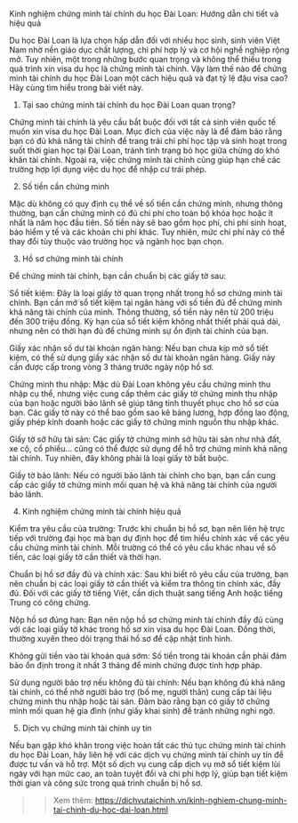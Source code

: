 Kinh nghiệm chứng minh tài chính du học Đài Loan: Hướng dẫn chi tiết và hiệu quả

Du học Đài Loan là lựa chọn hấp dẫn đối với nhiều học sinh, sinh viên Việt Nam nhờ nền giáo dục chất lượng, chi phí hợp lý và cơ hội nghề nghiệp rộng mở. Tuy nhiên, một trong những bước quan trọng và không thể thiếu trong quá trình xin visa du học là chứng minh tài chính. Vậy làm thế nào để chứng minh tài chính du học Đài Loan một cách hiệu quả và đạt tỷ lệ đậu visa cao? Hãy cùng tìm hiểu trong bài viết này.

1. Tại sao chứng minh tài chính du học Đài Loan quan trọng?

Chứng minh tài chính là yêu cầu bắt buộc đối với tất cả sinh viên quốc tế muốn xin visa du học Đài Loan. Mục đích của việc này là để đảm bảo rằng bạn có đủ khả năng tài chính để trang trải chi phí học tập và sinh hoạt trong suốt thời gian học tại Đài Loan, tránh tình trạng bỏ học giữa chừng do khó khăn tài chính. Ngoài ra, việc chứng minh tài chính cũng giúp hạn chế các trường hợp lợi dụng việc du học để nhập cư trái phép.

2. Số tiền cần chứng minh

Mặc dù không có quy định cụ thể về số tiền cần chứng minh, nhưng thông thường, bạn cần chứng minh có đủ chi phí cho toàn bộ khóa học hoặc ít nhất là năm học đầu tiên. Số tiền này sẽ bao gồm học phí, chi phí sinh hoạt, bảo hiểm y tế và các khoản chi phí khác. Tuy nhiên, mức chi phí này có thể thay đổi tùy thuộc vào trường học và ngành học bạn chọn.

3. Hồ sơ chứng minh tài chính

Để chứng minh tài chính, bạn cần chuẩn bị các giấy tờ sau:

Sổ tiết kiệm: Đây là loại giấy tờ quan trọng nhất trong hồ sơ chứng minh tài chính. Bạn cần mở sổ tiết kiệm tại ngân hàng với số tiền đủ để chứng minh khả năng tài chính của mình. Thông thường, số tiền này nên từ 200 triệu đến 300 triệu đồng. Kỳ hạn của sổ tiết kiệm không nhất thiết phải quá dài, nhưng nên có thời hạn đủ để chứng minh sự ổn định tài chính của bạn.

Giấy xác nhận số dư tài khoản ngân hàng: Nếu bạn chưa kịp mở sổ tiết kiệm, có thể sử dụng giấy xác nhận số dư tài khoản ngân hàng. Giấy này cần được cấp trong vòng 3 tháng trước ngày nộp hồ sơ.

Chứng minh thu nhập: Mặc dù Đài Loan không yêu cầu chứng minh thu nhập cụ thể, nhưng việc cung cấp thêm các giấy tờ chứng minh thu nhập của bạn hoặc người bảo lãnh sẽ giúp tăng tính thuyết phục cho hồ sơ của bạn. Các giấy tờ này có thể bao gồm sao kê bảng lương, hợp đồng lao động, giấy phép kinh doanh hoặc các giấy tờ chứng minh nguồn thu nhập khác.

Giấy tờ sở hữu tài sản: Các giấy tờ chứng minh sở hữu tài sản như nhà đất, xe cộ, cổ phiếu… cũng có thể được sử dụng để hỗ trợ chứng minh khả năng tài chính. Tuy nhiên, đây không phải là loại giấy tờ bắt buộc.

Giấy tờ bảo lãnh: Nếu có người bảo lãnh tài chính cho bạn, bạn cần cung cấp các giấy tờ chứng minh mối quan hệ và khả năng tài chính của người bảo lãnh.

4. Kinh nghiệm chứng minh tài chính hiệu quả

Kiểm tra yêu cầu của trường: Trước khi chuẩn bị hồ sơ, bạn nên liên hệ trực tiếp với trường đại học mà bạn dự định học để tìm hiểu chính xác về các yêu cầu chứng minh tài chính. Mỗi trường có thể có yêu cầu khác nhau về số tiền, các loại giấy tờ cần thiết và thời hạn.

Chuẩn bị hồ sơ đầy đủ và chính xác: Sau khi biết rõ yêu cầu của trường, bạn nên chuẩn bị các loại giấy tờ cần thiết và kiểm tra thông tin chính xác, đầy đủ. Đối với các giấy tờ tiếng Việt, cần dịch thuật sang tiếng Anh hoặc tiếng Trung có công chứng.

Nộp hồ sơ đúng hạn: Bạn nên nộp hồ sơ chứng minh tài chính đầy đủ cùng với các loại giấy tờ khác trong hồ sơ xin visa du học Đài Loan. Đồng thời, thường xuyên theo dõi trạng thái hồ sơ để cập nhật tình hình.

Không gửi tiền vào tài khoản quá sớm: Số tiền trong tài khoản cần phải đảm bảo ổn định trong ít nhất 3 tháng để minh chứng được tính hợp pháp.

Sử dụng người bảo trợ nếu không đủ tài chính: Nếu bạn không đủ khả năng tài chính, có thể nhờ người bảo trợ (bố mẹ, người thân) cung cấp tài liệu chứng minh thu nhập hoặc tài sản. Đảm bảo rằng bạn có giấy tờ chứng minh mối quan hệ gia đình (như giấy khai sinh) để tránh những nghi ngờ.

5. Dịch vụ chứng minh tài chính uy tín

Nếu bạn gặp khó khăn trong việc hoàn tất các thủ tục chứng minh tài chính du học Đài Loan, hãy liên hệ với các dịch vụ chứng minh tài chính uy tín để được tư vấn và hỗ trợ. Một số dịch vụ cung cấp dịch vụ mở sổ tiết kiệm lùi ngày với hạn mức cao, an toàn tuyệt đối và chi phí hợp lý, giúp bạn tiết kiệm thời gian và công sức trong quá trình chuẩn bị hồ sơ.

>>Xem thêm: https://dichvutaichinh.vn/kinh-nghiem-chung-minh-tai-chinh-du-hoc-dai-loan.html
